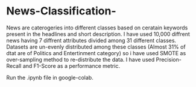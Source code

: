 # News-Classification-
News are caterogeries into different classes based on ceratain keywords present in the headlines and short description.
I have used 10,000 diffrent news having 7 diffrent attributes divided among 31 different classes.
Datasets are un-evenly distributed among these classes (Almost 31% of dtat are of Politics and Entertinment category) so i have used SMOTE as over-sampling method to re-distribute the data.
I have used Precision-Recall and F1-Score as a performance metric.


Run the .ipynb file in google-colab.
